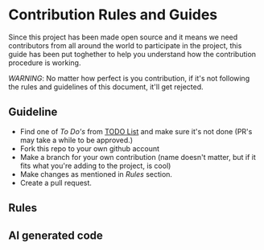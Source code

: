 # Contribution Rules and Guides

Since this project has been made open source and it means we need contributors from all around the world to participate in the project, this guide has been put toghether to help you understand how the contribution procedure is working. 

_WARNING_: No matter how perfect is you contribution, if it's not following the rules and guidelines of this document, it'll get rejected. 

## Guideline

- Find one of _To Do's_ from [TODO List](README.md#todo-list) and make sure it's not done (PR's may take a while to be approved.)
- Fork this repo to your own github account
- Make a branch for your own contribution (name doesn't matter, but if it fits what you're adding to the project, is cool)
- Make changes as mentioned in _Rules_ section. 
- Create a pull request. 

## Rules

## AI generated code
